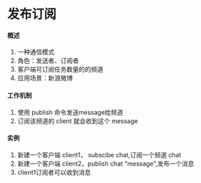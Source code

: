 # 发布订阅



#### 概述

1. 一种通信模式
2. 角色：发送者、订阅者
3. 客户端可订阅任务数量的的频道
4. 应用场景：新浪微博



#### 工作机制

1. 使用 publish 命令发送message给频道
2. 订阅该频道的 client 就会收到这个 message



#### 实例

1. 新建一个客户端 client1， subscibe chat,订阅一个频道 chat
2. 新建一个客户端 client2，publish chat "message",发布一个消息
3. client1订阅者可以收到消息